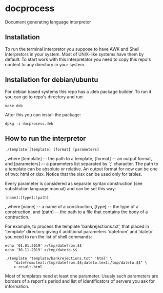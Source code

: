 # docprocess

Document generating language interpretor

## Installation

   To run the terminal interpretor you suppose to have AWK and
Shell interpretors in your system. Most of UNIX-like systems have them
by default. To start work with this interpretator you need to copy
this repo's content to any directory in your system.

## Installation for debian/ubuntu

   For debian based systems this repo has a .deb package builder. To run
it you can go to repo's directory and run:

	make deb

After this you can install the package:

	dpkg -i docprocess.deb

## How to run the interpretor

	./template [template] [format] [parameters]

, where [template] -- the path to a template, [format] -- an output
format, and [parameters] -- a parameters list separated by ';'
character. The path to a template can be absolute or relative. An output
format for now can be one of two: html or xlsx. Notice that the xlsx
can be used only for tables.

   Every parameter is considered as separate syntax construction
(see substitution language manual) and can be set this way:

	[name]:[type]:[path]

, where [name] -- a name of a construction, [type] -- the type of a
construction, and [path] -- the path to a file that contains the body of
a contruction.

   For example, to process the template 'bankrejections.txt', that
placed in 'template' directory giving it additional parameters
'datefrom' and 'dateto' you need to run the list of shell commands:

	echo '01.01.2019' >/tmp/datefrom.$$
	echo '30.11.2019' >/tmp/dateto.$$

	./template 'template/bankrejections.txt' 'html' \
		"datefrom:text:/tmp/datefrom.$$;dateto:text:/tmp/dateto.$$" \
		> result.html

   Most of templates need at least one parameter. Usualy such
parameters are borders of a report's period and list of identificators
of servers you ask for information.

